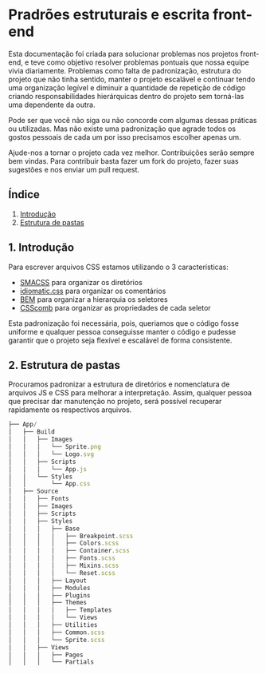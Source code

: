 # Pradrões estruturais e escrita front-end

Esta documentação foi criada para solucionar problemas nos projetos front-end, e teve como objetivo resolver problemas pontuais que nossa equipe vivia diariamente. Problemas como falta de padronização, estrutura do projeto que não tinha sentido, manter o projeto escalável e continuar tendo uma organização legível e diminuir a quantidade de repetição de código criando responsabilidades hierárquicas dentro do projeto sem torná-las uma dependente da outra.

Pode ser que você não siga ou não concorde com algumas dessas práticas ou utilizadas. Mas não existe uma padronização que agrade todos os gostos pessoais de cada um por isso precisamos escolher apenas um.

Ajude-nos a tornar o projeto cada vez melhor. Contribuições serão sempre bem vindas. Para contribuir basta fazer um fork do projeto, fazer suas sugestões e nos enviar um pull request.

## Índice

1. [Introdução](#introduction)
2. [Estrutura de pastas](#sctructure-folders)

<a name="introduction"></a>
## 1. Introdução

Para escrever arquivos CSS estamos utilizando o 3 características:
- [SMACSS](https://smacss.com/book/categorizing) para organizar os diretórios
- [idiomatic.css](https://github.com/necolas/idiomatic-css) para organizar os comentários
- [BEM](http://getbem.com/introduction/) para organizar a hierarquia os seletores
- [CSScomb](http://csscomb.com/) para organizar as propriedades de cada seletor

Esta padronização foi necessária, pois, queriamos que o código fosse uniforme e qualquer pessoa conseguisse manter o código e pudesse garantir que o projeto seja flexível e escalável de forma consistente.


<a name="sctructure-folders"></a>
## 2. Estrutura de pastas

Procuramos padronizar a estrutura de diretórios e nomenclatura de arquivos JS e CSS para melhorar a interpretação. Assim, qualquer pessoa que precisar dar manutenção no projeto, será possível recuperar rapidamente os respectivos arquivos.

```js
├── App/
│   ├── Build
│   │   ├── Images
│   │   │   └── Sprite.png
│   │   │   └── Logo.svg
│   │   ├── Scripts
│   │   │   └── App.js
│   │   └── Styles
│   │       └── App.css
│   ├── Source
│   │   ├── Fonts
│   │   ├── Images
│   │   ├── Scripts
│   │   ├── Styles
│   │   │   ├── Base
│   │   │   │   ├── Breakpoint.scss
│   │   │   │   ├── Colors.scss
│   │   │   │   ├── Container.scss
│   │   │   │   ├── Fonts.scss
│   │   │   │   ├── Mixins.scss
│   │   │   │   └── Reset.scss
│   │   │   ├── Layout
│   │   │   ├── Modules
│   │   │   ├── Plugins
│   │   │   ├── Themes
│   │   │   │   ├── Templates
│   │   │   │   └── Views
│   │   │   ├── Utilities
│   │   │   ├── Common.scss
│   │   │   └── Sprite.scss
│   │   ├── Views
│   │   │   ├── Pages
│   │   │   └── Partials
```